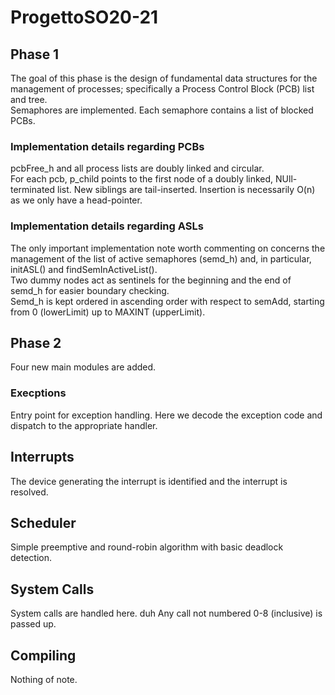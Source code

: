 # ProgettoSO20-21
## Phase 1 
The goal of this phase is the design of fundamental data structures for the management of processes; specifically a Process Control Block (PCB) list and tree.  
Semaphores are implemented. Each semaphore contains a list of blocked PCBs.  

### Implementation details regarding PCBs
pcbFree_h and all process lists are doubly linked and circular.  
For each pcb, p_child points to the first node of a doubly linked, NUll-terminated list. New siblings are tail-inserted. Insertion is necessarily O(n) as we only have a head-pointer.  
### Implementation details regarding ASLs
The only important implementation note worth commenting on concerns the management of the list of active semaphores (semd_h) and, in particular, initASL() and findSemInActiveList().  
Two dummy nodes act as sentinels for the beginning and the end of semd_h for easier boundary checking.  
Semd_h is kept ordered in ascending order with respect to semAdd, starting from 0 (lowerLimit) up to MAXINT (upperLimit).  

## Phase 2
Four new main modules are added.

### Execptions
Entry point for exception handling. Here we decode the exception code and dispatch to the appropriate handler.

## Interrupts
The device generating the interrupt is identified and the interrupt is resolved. 

## Scheduler
Simple preemptive and round-robin algorithm with basic deadlock detection.

## System Calls
System calls are handled here. duh
Any call not numbered 0-8 (inclusive) is passed up.

## Compiling
Nothing of note.  
